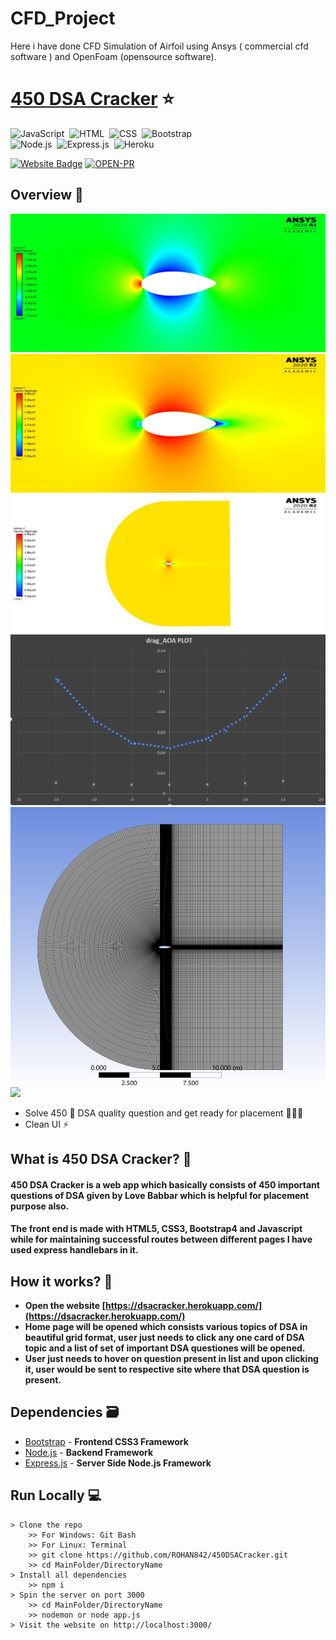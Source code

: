# CFD_Project
Here i have done CFD Simulation of Airfoil using Ansys ( commercial cfd software ) and OpenFoam (opensource software). 

# [450 DSA Cracker](https://dsacracker.herokuapp.com/) ⭐

![JavaScript](https://img.shields.io/badge/Powered%20By-JavaScript-F7DF1E?style=for-the-badge&logo=&logoColor)&nbsp;
![HTML](https://img.shields.io/badge/HTML5-E34F26?style=for-the-badge&logo=&logoColor=white)&nbsp;
![CSS](https://img.shields.io/badge/CSS-239120?&style=for-the-badge&logo=&logoColor=white)&nbsp;
![Bootstrap](https://img.shields.io/badge/Bootstrap-563D7C?style=for-the-badge&logo=&logoColor=white)&nbsp;<br/>
![Node.js](https://img.shields.io/badge/Node.js-43853D?style=for-the-badge&logo=node.js&logoColor=white)&nbsp;
![Express.js](https://img.shields.io/badge/Express.js-404D59?style=for-the-badge)&nbsp;
![Heroku](https://img.shields.io/badge/Heroku-430098?style=for-the-badge&logo=heroku&logoColor=white)&nbsp;


[![Website Badge](https://img.shields.io/badge/Visit-Now-green?style=for-the-badge&logo=vercel)](https://dsacracker.herokuapp.com/)
[![OPEN-PR](https://img.shields.io/badge/Open%20For-PR-orange?style=for-the-badge&logo=github)](https://github.com/ROHAN842/450DSACracker)

## Overview 👀
<img src="Images/35.jpg">
<img src="Images/36.jpg">
<img src="Images/37.jpg">
<img src="Images/Drag PLOT COMPARISON.png">
<img src="Images/Screenshot 2022-07-23 153054.png">
<img src="Images/gnvr half circle inflation.png">

- Solve 450 💪 DSA quality question and get ready for placement 👨🏻‍💻 
- Clean UI ⚡

## What is 450 DSA Cracker? 🤔

#### 450 DSA Cracker is a web app which basically consists of 450 important questions of DSA given by Love Babbar which is helpful for placement purpose also.
#### The front end is made with HTML5, CSS3, Bootstrap4 and Javascript while for maintaining successful routes between different pages I have used express handlebars in it.


## How it works? 🤔
- **Open the website [https://dsacracker.herokuapp.com/](https://dsacracker.herokuapp.com/)**
- **Home page will be opened which consists various topics of DSA in beautiful grid format, user just needs to click any one card of DSA topic and a list of set of important DSA questiones will be opened.**
- **User just needs to hover on question present in list and upon clicking it, user would be sent to respective site where that DSA question is present.**

## Dependencies 🗃

- [Bootstrap](https://getbootstrap.com/) - **Frontend CSS3 Framework**
- [Node.js](https://nodejs.org/en/) - **Backend Framework**
- [Express.js](https://expressjs.com/) - **Server Side Node.js Framework**

## Run Locally 💻

```
> Clone the repo
    >> For Windows: Git Bash
    >> For Linux: Terminal
    >> git clone https://github.com/ROHAN842/450DSACracker.git
    >> cd MainFolder/DirectoryName
> Install all dependencies
    >> npm i
> Spin the server on port 3000
    >> cd MainFolder/DirectoryName
    >> nodemon or node app.js
> Visit the website on http://localhost:3000/
    
```
